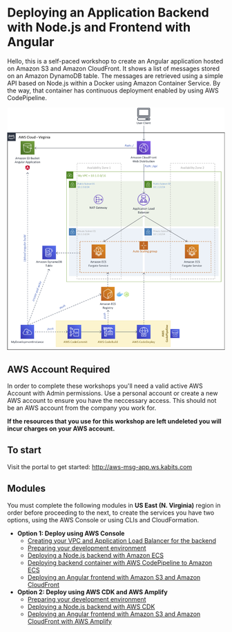# Deploying an Application Backend with Node.js and Frontend with Angular

Hello, this is a self-paced workshop to create an Angular application hosted on Amazon S3 and Amazon CloudFront. It shows a list of messages stored on an Amazon DynamoDB table. The messages are retrieved using a simple API based on Node.js within a Docker using Amazon Container Service. By the way, that container has continuous deployment enabled by using AWS CodePipeline.

![Nodejs Angular](docs/images/nodejs-angular.png)

## AWS Account Required

In order to complete these workshops you'll need a valid active AWS Account with Admin permissions. Use a personal account or create a new AWS account to ensure you have the neccessary access. This should not be an AWS account from the company you work for.

**If the resources that you use for this workshop are left undeleted you will incur charges on your AWS account.**

## To start

Visit the portal to get started: http://aws-msg-app.ws.kabits.com

## Modules

You must complete the following modules in **US East (N. Virginia)** region in order before proceeding to the next, to create the services you have two options, using the AWS Console or using CLIs and CloudFormation.

- **Option 1: Deploy using AWS Console**
    - [Creating your VPC and Application Load Balancer for the backend](docs/create-vpc-alb.md)
    - [Preparing your development environment](docs/prepare-your-development-environment.md)
    - [Deploying a Node.js backend with Amazon ECS](docs/deploy-backedn-with-ecs.md)
    - [Deploying backend container with AWS CodePipeline to Amazon ECS](docs/deploying-backend-container-with-codepipeline-to-ecs.md)
    - [Deploying an Angular frontend with Amazon S3 and Amazon CloudFront](docs/deploy-frontend-with-s3-and-cloudfront.md)
- **Option 2: Deploy using AWS CDK and AWS Amplify**
    - [Preparing your development environment](docs/v2-prepare-your-development-environment.md)
    - [Deploying a Node.js backend with AWS CDK](docs/v2-deploy-backend.md)
    - [Deploying an Angular frontend with Amazon S3 and Amazon CloudFront with AWS Amplify](docs/v2-deploy-frontend.md)